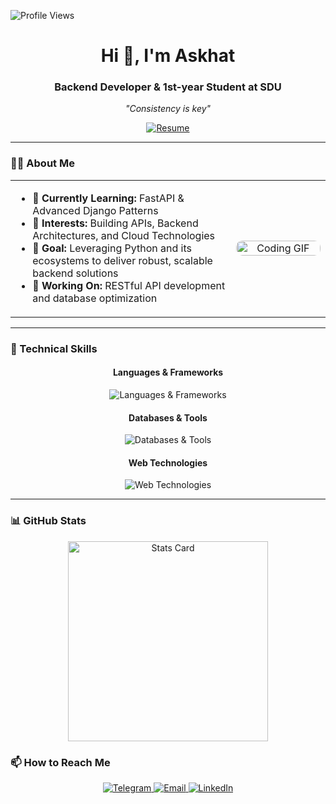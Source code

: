 <p align="left"> 
  <img src="https://komarev.com/ghpvc/?username=l9kk&label=Profile%20views&color=0e75b6&style=flat" alt="Profile Views" />
</p>

<h1 align="center">Hi 👋, I'm Askhat</h1>
<h3 align="center">Backend Developer & 1st-year Student at SDU</h3>
<p align="center">
  <em>"Consistency is key"</em>
</p>

<div align="center">
  <a href="https://drive.google.com/file/d/1nUxxStnvVPBmvOaIEhY1fKNX3bv1bDl2/view?usp=sharing">
    <img src="https://img.shields.io/badge/Resume-View%20CV-2ea44f?style=for-the-badge&logo=googledrive&logoColor=white" alt="Resume"/>
  </a>
</div>
<hr/>

### 👨‍💻 About Me
<table>
  <tr>
    <td width="70%">
      <ul>
        <li>🌱 <strong>Currently Learning:</strong> FastAPI & Advanced Django Patterns</li>
        <li>💼 <strong>Interests:</strong> Building APIs, Backend Architectures, and Cloud Technologies</li>
        <li>🎯 <strong>Goal:</strong> Leveraging Python and its ecosystems to deliver robust, scalable backend solutions</li>
        <li>🔭 <strong>Working On:</strong> RESTful API development and database optimization</li>
      </ul>
    </td>
    <td width="30%" align="center">
      <img width="100%" src="https://infowithart.com/wp-content/uploads/2019/01/Cover-image.gif" alt="Coding GIF" style="border-radius:10px;"/>
    </td>
  </tr>
</table>

---

### 💎 Technical Skills
<div align="center">
  <h4>Languages & Frameworks</h4>
  <img src="https://skillicons.dev/icons?i=sf,python,django,fastapi,java,SQL" alt="Languages & Frameworks" />

  <h4>Databases & Tools</h4>
  <img src="https://skillicons.dev/icons?i=postgres,mongodb,git,aws,docker,redis" alt="Databases & Tools" />
  
  <h4>Web Technologies</h4>
  <img src="https://skillicons.dev/icons?i=html,css,js" alt="Web Technologies" />
</div>

---

### 📊 GitHub Stats
<div align="center">
  <img src="https://github-profile-summary-cards.vercel.app/api/cards/stats?username=l9kk&theme=2077" alt="Stats Card" width="320"/>
</div>


### 📫 How to Reach Me
<div align="center">
  <a href="https://t.me/weaverrrr">
    <img src="https://img.shields.io/badge/Telegram-@weaverrrr-0088cc?style=for-the-badge&logo=telegram&logoColor=white" alt="Telegram"/>
  </a>
  <a href="mailto:askhat.ss23@gmail.com">
    <img src="https://img.shields.io/badge/Email-Contact%20Me-red?style=for-the-badge&logo=gmail&logoColor=white" alt="Email"/>
  </a>
  <a href="https://www.linkedin.com/in/askhat-samedulla/">
    <img src="https://img.shields.io/badge/LinkedIn-Connect-blue?style=for-the-badge&logo=linkedin&logoColor=white" alt="LinkedIn"/>
  </a>
</div>
